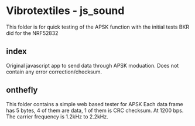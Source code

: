 Vibrotextiles - js_sound
========================
This folder is for quick testing of the APSK function with the initial tests BKR did for the NRF52832

index
--------
Original javascript app to send data through APSK moduation.  Does not contain any error correction/checksum.

onthefly
----------
This folder contains a simple web based tester for APSK  Each data frame has 5 bytes, 4 of them are data, 1 of them is CRC checksum. At 1200 bps.  The carrier frequency is 1.2kHz to 2.2kHz.